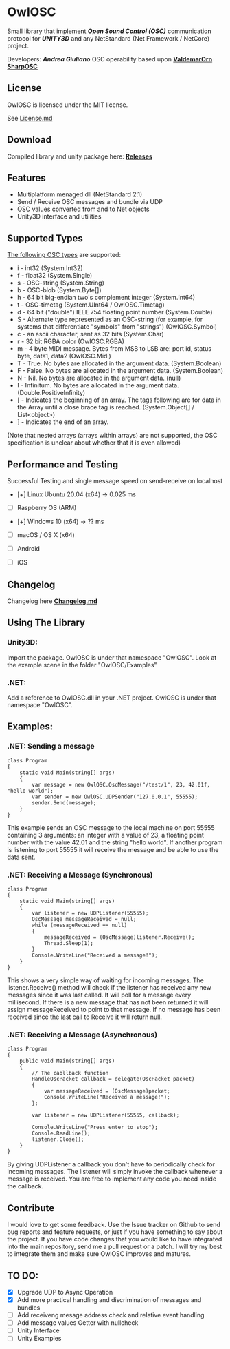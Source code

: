 # OwlOSC

Small library that implement ***Open Sound Control (OSC)*** communication protocol for ***UNITY3D*** and any NetStandard (Net Framework / NetCore) project.

Developers: ***Andrea Giuliano***
OSC operability based upon **[ValdemarOrn SharpOSC](https://github.com/ValdemarOrn/SharpOSC)**


## License

OwlOSC is licensed under the MIT license.

See [License.md](https://github.com/AndreaGiulianoK/OwlOSC/blob/master/LICENSE.md)


## Download

Compiled library and unity package here: **[Releases](https://github.com/AndreaGiulianoK/OwlOSC/releases)**


## Features

+ Multiplatform menaged dll (NetStandard 2.1)
+ Send / Receive OSC messages and bundle via UDP
+ OSC values converted from and to Net objects
+ Unity3D interface and utilities


## Supported Types

[The following OSC types](http://opensoundcontrol.org/spec-1_0) are supported:

* i	- int32 (System.Int32)
* f	- float32 (System.Single)
* s	- OSC-string (System.String)
* b	- OSC-blob (System.Byte[])
* h	- 64 bit big-endian two's complement integer (System.Int64)
* t	- OSC-timetag (System.UInt64 / OwlOSC.Timetag)
* d	- 64 bit ("double") IEEE 754 floating point number (System.Double)
* S	- Alternate type represented as an OSC-string (for example, for systems that differentiate "symbols" from "strings") (OwlOSC.Symbol)
* c	- an ascii character, sent as 32 bits (System.Char)
* r	- 32 bit RGBA color (OwlOSC.RGBA)
* m	- 4 byte MIDI message. Bytes from MSB to LSB are: port id, status byte, data1, data2 (OwlOSC.Midi)
* T	- True. No bytes are allocated in the argument data. (System.Boolean)
* F	- False. No bytes are allocated in the argument data. (System.Boolean)
* N	- Nil. No bytes are allocated in the argument data. (null)
* I	- Infinitum. No bytes are allocated in the argument data. (Double.PositiveInfinity)
* [	- Indicates the beginning of an array. The tags following are for data in the Array until a close brace tag is reached. (System.Object[] / List\<object\>)
* ]	- Indicates the end of an array.

(Note that nested arrays (arrays within arrays) are not supported, the OSC specification is unclear about whether that it is even allowed)

## Performance and Testing

Successful Testing and single message speed on send-receive on localhost

- [+] Linux Ubuntu 20.04 (x64) -> 0.025 ms
- [ ] Raspberry OS (ARM)
- [+] Windows 10 (x64) -> ?? ms
- [ ] macOS / OS X (x64)
- [ ] Android
- [ ] iOS


## Changelog

Changelog here **[Changelog.md](https://github.com/AndreaGiulianoK/OwlOSC/blob/master/CHANGELOG.md)**


## Using The Library

### Unity3D:

Import the package.
OwlOSC is under that namespace "OwlOSC".
Look at the example scene in the folder "OwlOSC/Examples"

### .NET:

Add a reference to OwlOSC.dll in your .NET project. 
OwlOSC is under that namespace "OwlOSC".

## Examples:

### .NET: Sending a message

	class Program
	{
		static void Main(string[] args)
		{
			var message = new OwlOSC.OscMessage("/test/1", 23, 42.01f, "hello world");
			var sender = new OwlOSC.UDPSender("127.0.0.1", 55555);
			sender.Send(message);
		}
	}

This example sends an OSC message to the local machine on port 55555 containing 3 arguments: an integer with a value of 23, a floating point number with the value 42.01 and the string "hello world". If another program is listening to port 55555 it will receive the message and be able to use the data sent.

### .NET: Receiving a Message (Synchronous)

	class Program
	{
		static void Main(string[] args)
		{
			var listener = new UDPListener(55555);
			OscMessage messageReceived = null;
			while (messageReceived == null)
			{
				messageReceived = (OscMessage)listener.Receive();
				Thread.Sleep(1);
			}
			Console.WriteLine("Received a message!");
		}
	}

This shows a very simple way of waiting for incoming messages. The listener.Receive() method will check if the listener has received any new messages since it was last called. It will poll for a message every millisecond. If there is a new message that has not been returned it will assign messageReceived to point to that message. If no message has been received since the last call to Receive it will return null.

### .NET:  Receiving a Message (Asynchronous)

	class Program
	{
		public void Main(string[] args)
		{
			// The cabllback function
			HandleOscPacket callback = delegate(OscPacket packet)
			{
				var messageReceived = (OscMessage)packet;
				Console.WriteLine("Received a message!");
			};

			var listener = new UDPListener(55555, callback);

			Console.WriteLine("Press enter to stop");
			Console.ReadLine();
			listener.Close();
		}
	}

By giving UDPListener a callback you don't have to periodically check for incoming messages. The listener will simply invoke the callback whenever a message is received. You are free to implement any code you need inside the callback.

## Contribute

I would love to get some feedback. Use the Issue tracker on Github to send bug reports and feature requests, or just if you have something to say about the project. If you have code changes that you would like to have integrated into the main repository, send me a pull request or a patch. I will try my best to integrate them and make sure OwlOSC improves and matures.

## TO DO:

 - [x] Upgrade UDP to Async Operation
 - [x] Add more practical handling and discrimination of messages and bundles
 - [ ] Add receiveng mesage address check and relative event handling
 - [ ] Add message values Getter with nullcheck
 - [ ] Unity Interface
 - [ ] Unity Examples
